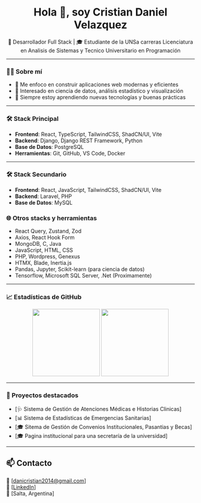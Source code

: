<h1 align="center">Hola 👋, soy Cristian Daniel Velazquez</h1>
<p align="center">🚀 Desarrollador Full Stack | 🎓 Estudiante de la UNSa carreras Licenciatura en Analisis de Sistemas y Tecnico Universitario en Programación</p>

---

### 🧑‍💻 Sobre mí

- 🎯 Me enfoco en construir aplicaciones web modernas y eficientes
- 🧠 Interesado en ciencia de datos, análisis estadístico y visualización
- 💬 Siempre estoy aprendiendo nuevas tecnologías y buenas prácticas

---

### 🛠️ Stack Principal

- **Frontend**: React, TypeScript, TailwindCSS, ShadCN/UI, Vite
- **Backend**: Django, Django REST Framework, Python
- **Base de Datos**: PostgreSQL
- **Herramientas**: Git, GitHub, VS Code, Docker

---

### 🛠️ Stack Secundario

- **Frontend**: React, JavaScript, TailwindCSS, ShadCN/UI, Vite
- **Backend**: Laravel, PHP
- **Base de Datos**: MySQL

### 🌐 Otros stacks y herramientas

- React Query, Zustand, Zod
- Axios, React Hook Form
- MongoDB, C, Java
- JavaScript, HTML, CSS
- PHP, Wordpress, Genexus
- HTMX, Blade, Inertia.js
- Pandas, Jupyter, Scikit-learn (para ciencia de datos)
- Tensorflow, Microsoft SQL Server, .Net (Proximamente)

---

### 📈 Estadísticas de GitHub

<p align="center">
  <img height="180em" src="https://github-readme-stats.vercel.app/api?username=danicris97&show_icons=true&theme=default&include_all_commits=true&count_private=true" />
  <img height="180em" src="https://github-readme-stats.vercel.app/api/top-langs/?username=danicris97&layout=compact&langs_count=8&theme=default" />
</p>

---

### 🚀 Proyectos destacados

- [🩺 Sistema de Gestión de Atenciones Médicas e Historias Clinicas]
- [📊 Sistema de Estadísticas de Emergencias Sanitarias]
- [🎓 Sitema de Gestión de Convenios Institucionales, Pasantias y Becas]
- [🎓 Pagina institucional para una secretaría de la universidad]

---

## 📫 Contacto
📧 [danicristian2014@gmail.com]  
🔗 [[LinkedIn](https://www.linkedin.com/in/cristian-daniel-velazquez-8179b6201/)]  
📍 [Salta, Argentina]
